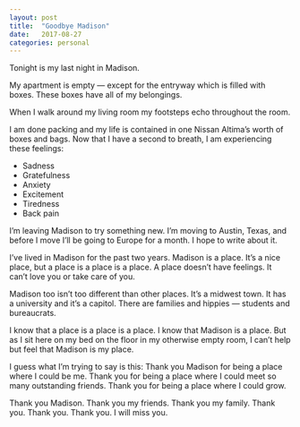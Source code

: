 ```yaml
---
layout: post
title:  "Goodbye Madison"
date:   2017-08-27
categories: personal
---
```


Tonight is my last night in Madison.

My apartment is empty — except for the entryway which is filled with boxes. These boxes have all of my belongings.

When I walk around my living room my footsteps echo throughout the room.

I am done packing and my life is contained in one Nissan Altima’s worth of boxes and bags. Now that I have a second to breath, I am experiencing these feelings:
- Sadness
- Gratefulness
- Anxiety
- Excitement
- Tiredness
- Back pain

I’m leaving Madison to try something new. I’m moving to Austin, Texas, and before I move I’ll be going to Europe for a month. I hope to write about it.

I’ve lived in Madison for the past two years. Madison is a place. It’s a nice place, but a place is a place is a place. A place doesn’t have feelings. It can’t love you or take care of you.

Madison too isn’t too different than other places. It’s a midwest town. It has a university and it’s a capitol. There are families and hippies — students and bureaucrats.

I know that a place is a place is a place. I know that Madison is a place. But as I sit here on my bed on the floor in my otherwise empty room, I can’t help but feel that Madison is my place.

I guess what I’m trying to say is this: Thank you Madison for being a place where I could be me. Thank you for being a place where I could meet so many outstanding friends. Thank you for being a place where I could grow.

Thank you Madison. Thank you my friends. Thank you my family. Thank you. Thank you. Thank you. I will miss you.
